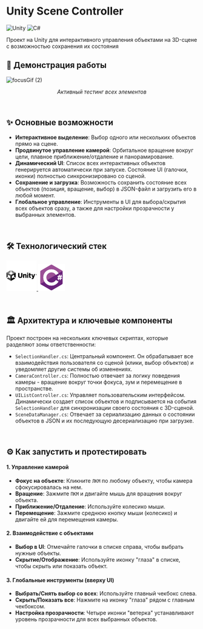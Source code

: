 # Unity Scene Controller

![Unity](https://img.shields.io/badge/Unity-2021.3%2B-blue?style=for-the-badge&logo=unity)
![C#](https://img.shields.io/badge/C%23-10.0-blue?style=for-the-badge&logo=c-sharp)

Проект на Unity для интерактивного управления объектами на 3D-сцене с возможностью сохранения их состояния

## 🚀 Демонстрация работы

![focusGif (2)](https://github.com/user-attachments/assets/8cfc9c72-953d-4112-9728-b9b3632fc735)
*<p align="center">Активный тестинг всех элементов</p>*

<br>

## ✨ Основные возможности

*   **Интерактивное выделение**: Выбор одного или нескольких объектов прямо на сцене.
*   **Продвинутое управление камерой**: Орбитальное вращение вокруг цели, плавное приближение/отдаление и панорамирование.
*   **Динамический UI**: Список всех интерактивных объектов генерируется автоматически при запуске. Состояние UI (галочки, иконки) полностью синхронизировано со сценой.
*   **Сохранение и загрузка**: Возможность сохранить состояние всех объектов (позиция, вращение, выбор) в JSON-файл и загрузить его в любой момент.
*   **Глобальное управление**: Инструменты в UI для выбора/скрытия всех объектов сразу, а также для настройки прозрачности у выбранных элементов.

<br>

## 🛠️ Технологический стек

<p align="left">
  <a href="https://unity.com/" target="_blank" rel="noreferrer"> <img src="https://raw.githubusercontent.com/devicons/devicon/master/icons/unity/unity-original-wordmark.svg" alt="unity" width="80" height="80"/> </a>
  <a href="https://learn.microsoft.com/en-us/dotnet/csharp/" target="_blank" rel="noreferrer"> <img src="https://raw.githubusercontent.com/devicons/devicon/master/icons/csharp/csharp-original.svg" alt="csharp" width="70" height="70"/> </a>
</p>

<br>

## 🏛️ Архитектура и ключевые компоненты

Проект построен на нескольких ключевых скриптах, которые разделяют зоны ответственности:

*   `SelectionHandler.cs`: Центральный компонент. Он обрабатывает все взаимодействия пользователя со сценой (клики, выбор объектов) и уведомляет другие системы об изменениях.
*   `CameraController.cs`: Полностью отвечает за логику поведения камеры - вращение вокруг точки фокуса, зум и перемещение в пространстве.
*   `UIListController.cs`: Управляет пользовательским интерфейсом. Динамически создает список объектов и подписывается на события `SelectionHandler` для синхронизации своего состояния с 3D-сценой.
*   `SceneDataManager.cs`: Отвечает за сериализацию данных о состоянии объектов в JSON и их последующую десериализацию при загрузке.

<br>

## ⚙️ Как запустить и протестировать

#### 1. Управление камерой
*   **Фокус на объекте**: Кликните `ЛКМ` по любому объекту, чтобы камера сфокусировалась на нем.
*   **Вращение**: Зажмите `ПКМ` и двигайте мышь для вращения вокруг объекта.
*   **Приближение/Отдаление**: Используйте колесико мыши.
*   **Перемещение**: Зажмите среднюю кнопку мыши (колесико) и двигайте ей для перемещения камеры.

#### 2. Взаимодействие с объектами
*   **Выбор в UI**: Отмечайте галочки в списке справа, чтобы выбрать нужные объекты.
*   **Скрытие/Отображение**: Используйте иконку "глаза" в списке, чтобы скрыть или показать объект.

#### 3. Глобальные инструменты (вверху UI)
*   **Выбрать/Снять выбор со всех**: Используйте главный чекбокс слева.
*   **Скрыть/Показать все**: Нажмите на иконку "глаза" рядом с главным чекбоксом.
*   **Настройка прозрачности**: Четыре иконки "ветерка" устанавливают уровень прозрачности для всех выбранных объектов.
